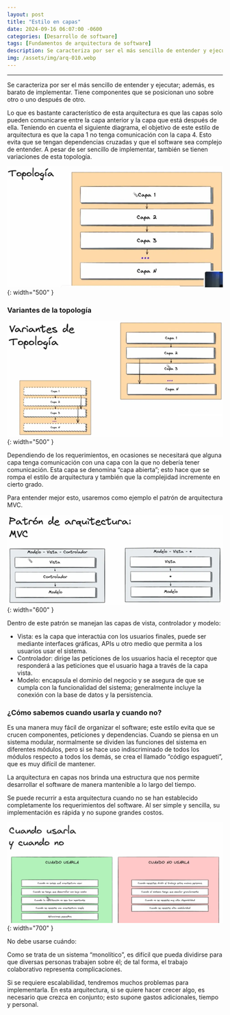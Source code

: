 ```yaml
---
layout: post
title: "Estilo en capas"
date: 2024-09-16 06:07:00 -0600
categories: [Desarrollo de software]
tags: [Fundamentos de arquitectura de software]
description: Se caracteriza por ser el más sencillo de entender y ejecutar; además, es barato de implementar.....
img: /assets/img/arq-010.webp
---
```


---

Se caracteriza por ser el más sencillo de entender y ejecutar; además, es barato de implementar. Tiene componentes que se posicionan uno sobre otro o uno después de otro.

Lo que es bastante característico de esta arquitectura es que las capas solo pueden comunicarse entre la capa anterior y la capa que está después de ella. Teniendo en cuenta el siguiente diagrama, el objetivo de este estilo de arquitectura es que la capa 1 no tenga comunicación con la capa 4. Esto evita que se tengan dependencias cruzadas y que el software sea complejo de entender. A pesar de ser sencillo de implementar, también se tienen variaciones de esta topología.

![alt text](/assets/img/arq-010-1.webp){: width="500" }

### Variantes de la topología

![alt text](/assets/img/arq-010-2.webp){: width="500" }

Dependiendo de los requerimientos, en ocasiones se necesitará que alguna capa tenga comunicación con una capa con la que no debería tener comunicación. Esta capa se denomina “capa abierta”; esto hace que se rompa el estilo de arquitectura y también que la complejidad incremente en cierto grado.

Para entender mejor esto, usaremos como ejemplo el patrón de arquitectura MVC.

![alt text](/assets/img/arq-010-3.webp){: width="600" }

Dentro de este patrón se manejan las capas de vista, controlador y modelo:

* Vista: es la capa que interactúa con los usuarios finales, puede ser mediante interfaces gráficas, APIs u otro medio que permita a los usuarios usar el sistema.
* Controlador: dirige las peticiones de los usuarios hacia el receptor que responderá a las peticiones que el usuario haga a través de la capa vista.
* Modelo: encapsula el dominio del negocio y se asegura de que se cumpla con la funcionalidad del sistema; generalmente incluye la conexión con la base de datos y la persistencia.

### ¿Cómo sabemos cuando usarla y cuando no?

Es una manera muy fácil de organizar el software; este estilo evita que se crucen componentes, peticiones y dependencias. Cuando se piensa en un sistema modular, normalmente se dividen las funciones del sistema en diferentes módulos, pero si se hace uso indiscriminado de todos los módulos respecto a todos los demás, se crea el llamado “código espagueti”, que es muy difícil de mantener.

La arquitectura en capas nos brinda una estructura que nos permite desarrollar el software de manera mantenible a lo largo del tiempo.

Se puede recurrir a esta arquitectura cuando no se han establecido completamente los requerimientos del software. Al ser simple y sencilla, su implementación es rápida y no supone grandes costos.

![alt text](/assets/img/arq-010-4.webp){: width="700" }

No debe usarse cuándo: 

Como se trata de un sistema “monolítico”, es difícil que pueda dividirse para que diversas personas trabajen sobre él; de tal forma, el trabajo colaborativo representa complicaciones.

Si se requiere escalabilidad, tendremos muchos problemas para implementarla. En esta arquitectura, si se quiere hacer crecer algo, es necesario que crezca en conjunto; esto supone gastos adicionales, tiempo y personal.


